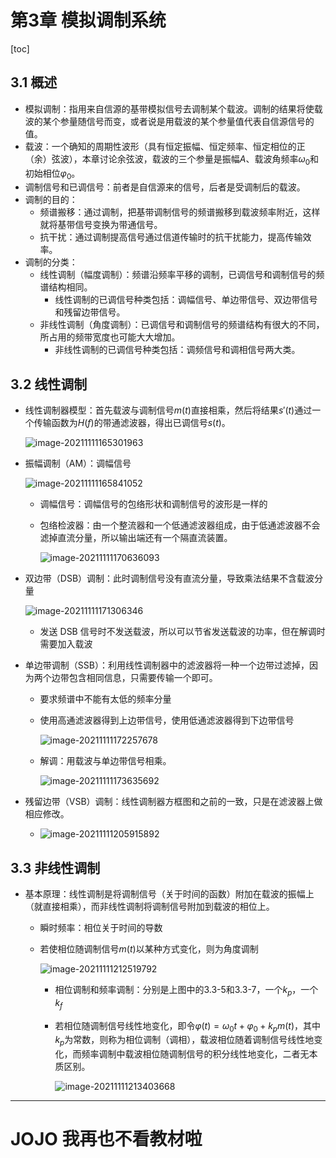 # 第3章 模拟调制系统

[toc]

## 3.1 概述 

* 模拟调制：指用来自信源的基带模拟信号去调制某个载波。调制的结果将使载波的某个参量随信号而变，或者说是用载波的某个参量值代表自信源信号的值。
* 载波：一个确知的周期性波形（具有恒定振幅、恒定频率、恒定相位的正（余）弦波），本章讨论余弦波，载波的三个参量是振幅$A$、载波角频率$\omega_0$和初始相位$\varphi_0$。
* 调制信号和已调信号：前者是自信源来的信号，后者是受调制后的载波。
* 调制的目的：
  * 频谱搬移：通过调制，把基带调制信号的频谱搬移到载波频率附近，这样就将基带信号变换为带通信号。 
  * 抗干扰：通过调制提高信号通过信道传输时的抗干扰能力，提高传输效率。
* 调制的分类：
  * 线性调制（幅度调制）：频谱沿频率平移的调制，已调信号和调制信号的频谱结构相同。
    * 线性调制的已调信号种类包括：调幅信号、单边带信号、双边带信号和残留边带信号。
  * 非线性调制（角度调制）：已调信号和调制信号的频谱结构有很大的不同，所占用的频带宽度也可能大大增加。
    * 非线性调制的已调信号种类包括：调频信号和调相信号两大类。

## 3.2 线性调制

* 线性调制器模型：首先载波与调制信号$m(t)$直接相乘，然后将结果$s'(t)$通过一个传输函数为$H(f)$的带通滤波器，得出已调信号$s(t)$。

  ![image-20211111165301963](image/3-1.png)

* 振幅调制（AM）：调幅信号

  ![image-20211111165841052](image/3-2.png)

  * 调幅信号：调幅信号的包络形状和调制信号的波形是一样的

  * 包络检波器：由一个整流器和一个低通滤波器组成，由于低通滤波器不会滤掉直流分量，所以输出端还有一个隔直流装置。

    ![image-20211111170636093](image/3-3.png)

* 双边带（DSB）调制：此时调制信号没有直流分量，导致乘法结果不含载波分量

  ![image-20211111171306346](image/3-4.png)

  * 发送 DSB 信号时不发送载波，所以可以节省发送载波的功率，但在解调时需要加入载波

* 单边带调制（SSB）：利用线性调制器中的滤波器将一种一个边带过滤掉，因为两个边带包含相同信息，只需要传输一个即可。

  * 要求频谱中不能有太低的频率分量

  * 使用高通滤波器得到上边带信号，使用低通滤波器得到下边带信号

    ![image-20211111172257678](image/3-5.png)

  * 解调：用载波与单边带信号相乘。

    ![image-20211111173635692](image/3-6.png)

* 残留边带（VSB）调制：线性调制器方框图和之前的一致，只是在滤波器上做相应修改。
  * ![image-20211111205915892](image/3-7.png)

## 3.3 非线性调制

* 基本原理：线性调制是将调制信号（关于时间的函数）附加在载波的振幅上（就直接相乘），而非线性调制将调制信号附加到载波的相位上。

  * 瞬时频率：相位关于时间的导数

  * 若使相位随调制信号$m(t)$以某种方式变化，则为角度调制

    ![image-20211111212519792](image/3-8.png)

    * 相位调制和频率调制：分别是上图中的3.3-5和3.3-7，一个$k_p$，一个$k_f$

    * 若相位随调制信号线性地变化，即令$\varphi(t) = \omega_0t + \varphi_0 + k_p m(t)$，其中$k_p$为常数，则称为相位调制（调相），载波相位随着调制信号线性地变化，而频率调制中载波相位随调制信号的积分线性地变化，二者无本质区别。

      ![image-20211111213403668](image/3-9.png)

---

# JOJO 我再也不看教材啦

